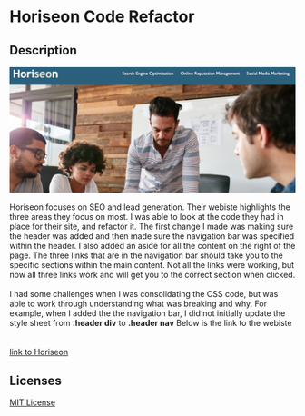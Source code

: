# Horiseon Code Refactor
## Description
![Horiseon](https://raw.githubusercontent.com/ethomas22/Horiseon-Code-Refactor/main/assets/images/horiseon.png)
<br>

Horiseon focuses on SEO and lead generation.  Their webiste highlights the three areas they focus on most.
I was able to look at the code they had in place for their site, and refactor it.
The first change I made was making sure the header was added and then made sure the navigation bar was specified within the header. I also added an aside for all the content on the right of the page.  The three links that are in the navigation bar should take you to the specific sections within the main content.  Not all the links were working, but now all three links work and will get you to the correct section when clicked.
<br><br>
I had some challenges when I was consolidating the CSS code, but was able to work through understanding what was breaking and why.  For example, when I added the the navigation bar, I did not initially update the style sheet from **.header div** to **.header nav**
Below is the link to the webiste
<br><br>
<br>
[link to Horiseon](https://ethomas22.github.io/Horiseon-Code-Refactor/)
<br>
## Licenses
[MIT License](https://choosealicense.com/licenses/mit/#)
